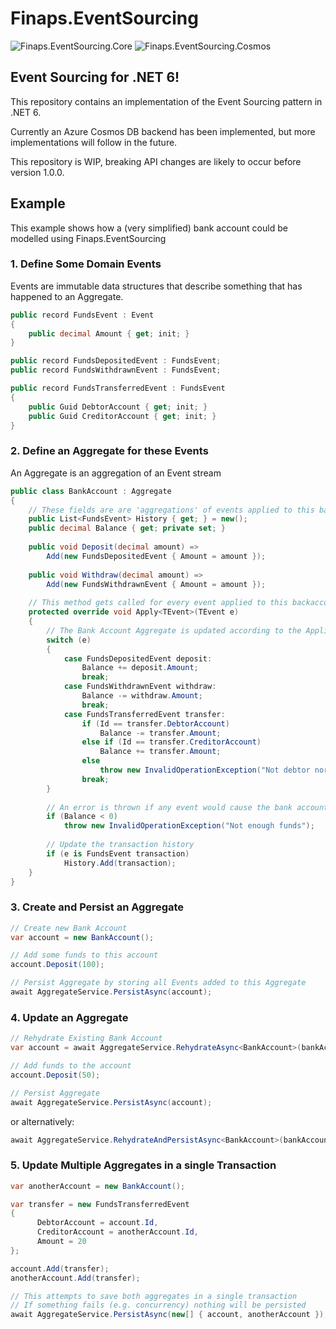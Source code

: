 # Finaps.EventSourcing

![Finaps.EventSourcing.Core](https://img.shields.io/nuget/v/Finaps.EventSourcing.Core?label=Finaps.EventSourcing.Core&style=flat-square)
![Finaps.EventSourcing.Cosmos](https://img.shields.io/nuget/v/Finaps.EventSourcing.Cosmos?label=Finaps.EventSourcing.Cosmos&style=flat-square)

Event Sourcing for .NET 6!
--------------------------

This repository contains an implementation of the Event Sourcing pattern in .NET 6.

Currently an Azure Cosmos DB backend has been implemented, but more implementations will follow in the future.

This repository is WIP, breaking API changes are likely to occur before version 1.0.0.

Example
-------

This example shows how a (very simplified) bank account could be modelled using Finaps.EventSourcing

### 1. Define Some Domain Events

Events are immutable data structures that describe something that has happened to an Aggregate.

```c#
public record FundsEvent : Event
{
    public decimal Amount { get; init; }
}

public record FundsDepositedEvent : FundsEvent;
public record FundsWithdrawnEvent : FundsEvent;

public record FundsTransferredEvent : FundsEvent
{
    public Guid DebtorAccount { get; init; }
    public Guid CreditorAccount { get; init; }
}
```

### 2. Define an Aggregate for these Events

An Aggregate is an aggregation of an Event stream

```c#
public class BankAccount : Aggregate
{
    // These fields are are 'aggregations' of events applied to this bank account
    public List<FundsEvent> History { get; } = new();
    public decimal Balance { get; private set; }
    
    public void Deposit(decimal amount) =>
        Add(new FundsDepositedEvent { Amount = amount });
        
    public void Withdraw(decimal amount) =>
        Add(new FundsWithdrawnEvent { Amount = amount });
    
    // This method gets called for every event applied to this backaccount
    protected override void Apply<TEvent>(TEvent e)
    {
        // The Bank Account Aggregate is updated according to the Applied Event
        switch (e)
        {
            case FundsDepositedEvent deposit:
                Balance += deposit.Amount;
                break;
            case FundsWithdrawnEvent withdraw:
                Balance -= withdraw.Amount;
                break;
            case FundsTransferredEvent transfer:
                if (Id == transfer.DebtorAccount)
                    Balance -= transfer.Amount;
                else if (Id == transfer.CreditorAccount)
                    Balance += transfer.Amount;
                else
                    throw new InvalidOperationException("Not debtor nor creditor of this transaction");
                break;
        }
        
        // An error is thrown if any event would cause the bank account balance to drop below 0
        if (Balance < 0)
            throw new InvalidOperationException("Not enough funds");
        
        // Update the transaction history
        if (e is FundsEvent transaction)
            History.Add(transaction);
    }
}
```

### 3. Create and Persist an Aggregate

```c#
// Create new Bank Account
var account = new BankAccount();

// Add some funds to this account
account.Deposit(100);

// Persist Aggregate by storing all Events added to this Aggregate
await AggregateService.PersistAsync(account);
```

### 4. Update an Aggregate
```c#
// Rehydrate Existing Bank Account
var account = await AggregateService.RehydrateAsync<BankAccount>(bankAccountId);

// Add funds to the account
account.Deposit(50);

// Persist Aggregate
await AggregateService.PersistAsync(account);
```

or alternatively:

```c#
await AggregateService.RehydrateAndPersistAsync<BankAccount>(bankAccountId, account => account.Deposit(50));
```

### 5. Update Multiple Aggregates in a single Transaction

```c#
var anotherAccount = new BankAccount();

var transfer = new FundsTransferredEvent
{
      DebtorAccount = account.Id,
      CreditorAccount = anotherAccount.Id,
      Amount = 20
};

account.Add(transfer);
anotherAccount.Add(transfer);

// This attempts to save both aggregates in a single transaction
// If something fails (e.g. concurrency) nothing will be persisted
await AggregateService.PersistAsync(new[] { account, anotherAccount });
```

